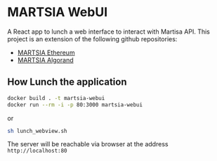 # MARTSIA WebUI
A React app to lunch a web interface to interact with Martisa API.
This project is an extension of the following github repositories:
- [MARTSIA Ethereum](https://github.com/apwbs/MARTSIA-Ethereum)
- [MARTSIA Algorand](https://github.com/apwbs/MARTSIA-Algorand)

## How Lunch the application

```bash
docker build . -t martsia-webui
docker run --rm -i -p 80:3000 martsia-webui
```

or 

```bash
sh lunch_webview.sh
```

The server will be reachable via browser at the address `http://localhost:80`
